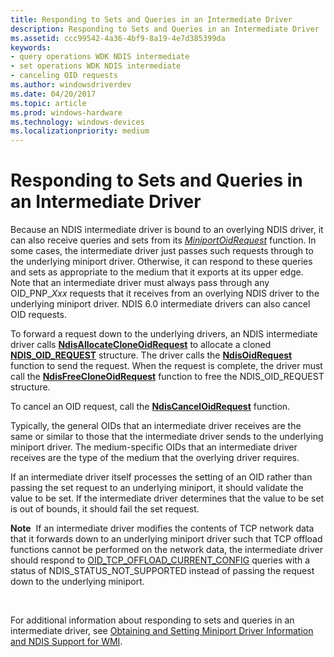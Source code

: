 ```yaml
---
title: Responding to Sets and Queries in an Intermediate Driver
description: Responding to Sets and Queries in an Intermediate Driver
ms.assetid: ccc99542-4a36-4bf9-8a19-4e7d385399da
keywords:
- query operations WDK NDIS intermediate
- set operations WDK NDIS intermediate
- canceling OID requests
ms.author: windowsdriverdev
ms.date: 04/20/2017
ms.topic: article
ms.prod: windows-hardware
ms.technology: windows-devices
ms.localizationpriority: medium
---
```


# Responding to Sets and Queries in an Intermediate Driver





Because an NDIS intermediate driver is bound to an overlying NDIS driver, it can also receive queries and sets from its [*MiniportOidRequest*](https://msdn.microsoft.com/library/windows/hardware/ff559416) function. In some cases, the intermediate driver just passes such requests through to the underlying miniport driver. Otherwise, it can respond to these queries and sets as appropriate to the medium that it exports at its upper edge. Note that an intermediate driver must always pass through any OID\_PNP\_*Xxx* requests that it receives from an overlying NDIS driver to the underlying miniport driver. NDIS 6.0 intermediate drivers can also cancel OID requests.

To forward a request down to the underlying drivers, an NDIS intermediate driver calls [**NdisAllocateCloneOidRequest**](https://msdn.microsoft.com/library/windows/hardware/ff560706) to allocate a cloned [**NDIS\_OID\_REQUEST**](https://msdn.microsoft.com/library/windows/hardware/ff566710) structure. The driver calls the [**NdisOidRequest**](https://msdn.microsoft.com/library/windows/hardware/ff563710) function to send the request. When the request is complete, the driver must call the [**NdisFreeCloneOidRequest**](https://msdn.microsoft.com/library/windows/hardware/ff561845) function to free the NDIS\_OID\_REQUEST structure.

To cancel an OID request, call the [**NdisCancelOidRequest**](https://msdn.microsoft.com/library/windows/hardware/ff561622) function.

Typically, the general OIDs that an intermediate driver receives are the same or similar to those that the intermediate driver sends to the underlying miniport driver. The medium-specific OIDs that an intermediate driver receives are the type of the medium that the overlying driver requires.

If an intermediate driver itself processes the setting of an OID rather than passing the set request to an underlying miniport, it should validate the value to be set. If the intermediate driver determines that the value to be set is out of bounds, it should fail the set request.

**Note**  If an intermediate driver modifies the contents of TCP network data that it forwards down to an underlying miniport driver such that TCP offload functions cannot be performed on the network data, the intermediate driver should respond to [OID\_TCP\_OFFLOAD\_CURRENT\_CONFIG](https://msdn.microsoft.com/library/windows/hardware/ff569805) queries with a status of NDIS\_STATUS\_NOT\_SUPPORTED instead of passing the request down to the underlying miniport.

 

For additional information about responding to sets and queries in an intermediate driver, see [Obtaining and Setting Miniport Driver Information and NDIS Support for WMI](obtaining-and-setting-miniport-driver-information-and-ndis-support-for.md).

 

 





